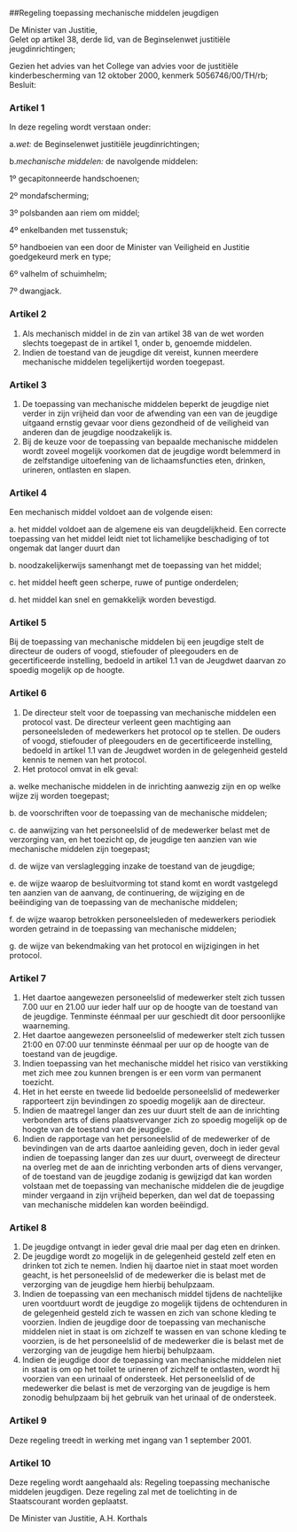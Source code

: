 <meta http-equiv='Content-Type' content='text/html; charset=utf-8' />

##Regeling toepassing mechanische middelen jeugdigen 

De Minister van Justitie,  
Gelet op artikel 38, derde lid, van de Beginselenwet justitiële jeugdinrichtingen;

Gezien het advies van het College van advies voor de justitiële kinderbescherming van 12 oktober 2000, kenmerk 5056746/00/TH/rb;
Besluit:     

### Artikel  1  

In deze regeling wordt verstaan onder: 

a.*wet:* de Beginselenwet justitiële jeugdinrichtingen;

b.*mechanische middelen:* de navolgende middelen:

1º  gecapitonneerde handschoenen; 

2º  mondafscherming; 

3º  polsbanden aan riem om middel; 

4º  enkelbanden met tussenstuk; 

5º  handboeien van een door de Minister van Veiligheid en Justitie goedgekeurd merk en type; 

6º  valhelm of schuimhelm; 

7º  dwangjack.  

### Artikel  2  

1.  Als mechanisch middel in de zin van artikel 38 van de wet worden slechts toegepast de in artikel 1, onder b, genoemde middelen.   
2.  Indien de toestand van de jeugdige dit vereist, kunnen meerdere mechanische middelen tegelijkertijd worden toegepast.   

### Artikel  3  

1.  De toepassing van mechanische middelen beperkt de jeugdige niet verder in zijn vrijheid dan voor de afwending van een van de jeugdige uitgaand ernstig gevaar voor diens gezondheid of de veiligheid van anderen dan de jeugdige noodzakelijk is.   
2.  Bij de keuze voor de toepassing van bepaalde mechanische middelen wordt zoveel mogelijk voorkomen dat de jeugdige wordt belemmerd in de zelfstandige uitoefening van de lichaamsfuncties eten, drinken, urineren, ontlasten en slapen.   

### Artikel  4  

Een mechanisch middel voldoet aan de volgende eisen: 

a.  het middel voldoet aan de algemene eis van deugdelijkheid. Een correcte toepassing van het middel leidt niet tot lichamelijke beschadiging of tot ongemak dat langer duurt dan 

b.  noodzakelijkerwijs samenhangt met de toepassing van het middel; 

c.  het middel heeft geen scherpe, ruwe of puntige onderdelen; 

d.  het middel kan snel en gemakkelijk worden bevestigd.   

### Artikel  5  

Bij de toepassing van mechanische middelen bij een jeugdige stelt de directeur de ouders of voogd, stiefouder of pleegouders en de gecertificeerde instelling, bedoeld in artikel 1.1 van de Jeugdwet daarvan zo spoedig mogelijk op de hoogte.  

### Artikel  6  

1.  De directeur stelt voor de toepassing van mechanische middelen een protocol vast. De directeur verleent geen machtiging aan personeelsleden of medewerkers het protocol op te stellen. De ouders of voogd, stiefouder of pleegouders en de gecertificeerde instelling, bedoeld in artikel 1.1 van de Jeugdwet worden in de gelegenheid gesteld kennis te nemen van het protocol.   
2.  Het protocol omvat in elk geval: 

a.  welke mechanische middelen in de inrichting aanwezig zijn en op welke wijze zij worden toegepast; 

b.  de voorschriften voor de toepassing van de mechanische middelen; 

c.  de aanwijzing van het personeelslid of de medewerker belast met de verzorging van, en het toezicht op, de jeugdige ten aanzien van wie mechanische middelen zijn toegepast; 

d.  de wijze van verslaglegging inzake de toestand van de jeugdige; 

e.  de wijze waarop de besluitvorming tot stand komt en wordt vastgelegd ten aanzien van de aanvang, de continuering, de wijziging en de beëindiging van de toepassing van de mechanische middelen; 

f.  de wijze waarop betrokken personeelsleden of medewerkers periodiek worden getraind in de toepassing van mechanische middelen; 

g.  de wijze van bekendmaking van het protocol en wijzigingen in het protocol.    

### Artikel  7  

1.  Het daartoe aangewezen personeelslid of medewerker stelt zich tussen 7.00 uur en 21.00 uur ieder half uur op de hoogte van de toestand van de jeugdige. Tenminste éénmaal per uur geschiedt dit door persoonlijke waarneming.   
2.  Het daartoe aangewezen personeelslid of medewerker stelt zich tussen 21:00 en 07:00 uur tenminste éénmaal per uur op de hoogte van de toestand van de jeugdige.   
3.  Indien toepassing van het mechanische middel het risico van verstikking met zich mee zou kunnen brengen is er een vorm van permanent toezicht.   
4.  Het in het eerste en tweede lid bedoelde personeelslid of medewerker rapporteert zijn bevindingen zo spoedig mogelijk aan de directeur.   
5.  Indien de maatregel langer dan zes uur duurt stelt de aan de inrichting verbonden arts of diens plaatsvervanger zich zo spoedig mogelijk op de hoogte van de toestand van de jeugdige.   
6.  Indien de rapportage van het personeelslid of de medewerker of de bevindingen van de arts daartoe aanleiding geven, doch in ieder geval indien de toepassing langer dan zes uur duurt, overweegt de directeur na overleg met de aan de inrichting verbonden arts of diens vervanger, of de toestand van de jeugdige zodanig is gewijzigd dat kan worden volstaan met de toepassing van mechanische middelen die de jeugdige minder vergaand in zijn vrijheid beperken, dan wel dat de toepassing van mechanische middelen kan worden beëindigd.   

### Artikel  8  

1.  De jeugdige ontvangt in ieder geval drie maal per dag eten en drinken.   
2.  De jeugdige wordt zo mogelijk in de gelegenheid gesteld zelf eten en drinken tot zich te nemen. Indien hij daartoe niet in staat moet worden geacht, is het personeelslid of de medewerker die is belast met de verzorging van de jeugdige hem hierbij behulpzaam.   
3.  Indien de toepassing van een mechanisch middel tijdens de nachtelijke uren voortduurt wordt de jeugdige zo mogelijk tijdens de ochtenduren in de gelegenheid gesteld zich te wassen en zich van schone kleding te voorzien. Indien de jeugdige door de toepassing van mechanische middelen niet in staat is om zichzelf te wassen en van schone kleding te voorzien, is de het personeelslid of de medewerker die is belast met de verzorging van de jeugdige hem hierbij behulpzaam.   
4.  Indien de jeugdige door de toepassing van mechanische middelen niet in staat is om op het toilet te urineren of zichzelf te ontlasten, wordt hij voorzien van een urinaal of ondersteek. Het personeelslid of de medewerker die belast is met de verzorging van de jeugdige is hem zonodig behulpzaam bij het gebruik van het urinaal of de ondersteek.   

### Artikel  9  

Deze regeling treedt in werking met ingang van 1 september 2001.  

### Artikel  10  

Deze regeling wordt aangehaald als: Regeling toepassing mechanische middelen jeugdigen. 
Deze regeling zal met de toelichting in de Staatscourant worden geplaatst.   

De 
Minister van Justitie, 
A.H.  Korthals      

